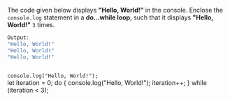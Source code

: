The code given below
displays **"Hello, World!"**
in the console.
Enclose the `console.log` statement
in a **do...while loop**,
such that it displays **"Hello, World!"**
`3` times.

```js
Output:
"Hello, World!"
"Hello, World!"
"Hello, World!"
```

<codeblock language="javascript" type="exercise" testMode="fixedInput">
<code>
console.log("Hello, World!");
</code>

<solution>
let iteration = 0;
do {
  console.log("Hello, World!");
  iteration++;
} while (iteration < 3);
</solution>
</codeblock>

